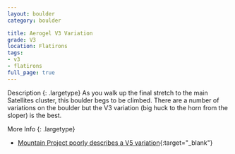 ```yaml
---
layout: boulder
category: boulder

title: Aerogel V3 Variation
grade: V3
location: Flatirons
tags:
- v3
- flatirons
full_page: true
---
```



Description
{: .largetype}
As you walk up the final stretch to the main Satellites cluster, this boulder begs to be climbed. There are a number of variations on the boulder but the V3 variation (big huck to the horn from the sloper) is the best.


More Info
{: .largetype}
- [Mountain Project poorly describes a V5 variation](https://www.mountainproject.com/route/105751348/aerogel){:target="_blank"}
